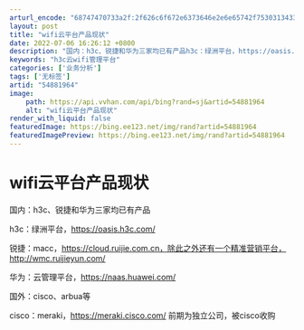 ```yaml
---
arturl_encode: "68747470733a2f:2f626c6f672e6373646e2e6e65742f75303134333839383232:2f61727469636c652f64657461696c732f3534383831393634"
layout: post
title: "wifi云平台产品现状"
date: 2022-07-06 16:26:12 +0800
description: "国内：h3c、锐捷和华为三家均已有产品h3c：绿洲平台，https://oasis.h3c.com/"
keywords: "h3c云wifi管理平台"
categories: ['业务分析']
tags: ['无标签']
artid: "54881964"
image:
    path: https://api.vvhan.com/api/bing?rand=sj&artid=54881964
    alt: "wifi云平台产品现状"
render_with_liquid: false
featuredImage: https://bing.ee123.net/img/rand?artid=54881964
featuredImagePreview: https://bing.ee123.net/img/rand?artid=54881964
---
```


# wifi云平台产品现状

国内：h3c、锐捷和华为三家均已有产品

h3c：绿洲平台，https://oasis.h3c.com/

锐捷：macc，https://cloud.ruijie.com.cn，除此之外还有一个精准营销平台，http://wmc.ruijieyun.com/

华为：云管理平台，https://naas.huawei.com/

国外：cisco、arbua等

cisco：meraki，https://meraki.cisco.com/ 前期为独立公司，被cisco收购